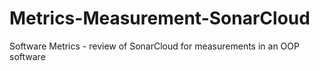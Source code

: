 # Metrics-Measurement-SonarCloud
Software Metrics - review of SonarCloud for measurements in an OOP software
